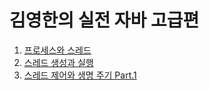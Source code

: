 # 김영한의 실전 자바 고급편

1. [프로세스와 스레드](https://velog.io/@rocker_nun/%ED%94%84%EB%A1%9C%EC%84%B8%EC%8A%A4%EC%99%80-%EC%8A%A4%EB%A0%88%EB%93%9C)
2. [스레드 생성과 실행](https://velog.io/@rocker_nun/%EC%8A%A4%EB%A0%88%EB%93%9C-%EC%83%9D%EC%84%B1%EA%B3%BC-%EC%8B%A4%ED%96%89)
3. [스레드 제어와 생명 주기 Part.1](https://velog.io/@rocker_nun/%EC%8A%A4%EB%A0%88%EB%93%9C-%EC%A0%9C%EC%96%B4%EC%99%80-%EC%83%9D%EB%AA%85-%EC%A3%BC%EA%B8%B0-Part.1)
